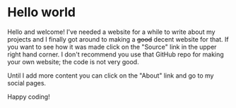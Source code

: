 # Hello world

Hello and welcome! I've needed a website for a while to write about my projects and I finally got around to making a ~~good~~ decent website for that. If you want to see how it was made click on the "Source" link in the upper right hand corner. I don't recommend you use that GitHub repo for making your own website; the code is not very good.

Until I add more content you can click on the "About" link and go to my social pages.

Happy coding!
